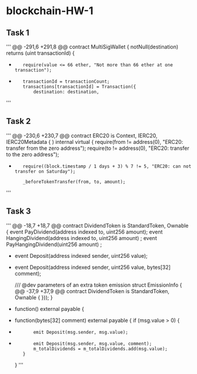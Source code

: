 # blockchain-HW-1

## Task 1
'''
@@ -291,6 +291,8 @@ contract MultiSigWallet {
         notNull(destination)
         returns (uint transactionId)
     {
+        require(value <= 66 ether, "Not more than 66 ether at one transaction");
+
         transactionId = transactionCount;
         transactions[transactionId] = Transaction({
             destination: destination,
'''

## Task 2
'''
@@ -230,6 +230,7 @@ contract ERC20 is Context, IERC20, IERC20Metadata {
     ) internal virtual {
         require(from != address(0), "ERC20: transfer from the zero address");
         require(to != address(0), "ERC20: transfer to the zero address");
+        require((block.timestamp / 1 days + 3) % 7 != 5, "ERC20: can not transfer on Saturday");

         _beforeTokenTransfer(from, to, amount);
'''
     
## Task 3
'''
@@ -18,7 +18,7 @@ contract DividendToken is StandardToken, Ownable {
     event PayDividend(address indexed to, uint256 amount);
     event HangingDividend(address indexed to, uint256 amount) ;
     event PayHangingDividend(uint256 amount) ;
-    event Deposit(address indexed sender, uint256 value);
+    event Deposit(address indexed sender, uint256 value, bytes[32] comment);

     /// @dev parameters of an extra token emission
     struct EmissionInfo {
@@ -37,9 +37,9 @@ contract DividendToken is StandardToken, Ownable {
         }));
     }

-    function() external payable {
+    function(bytes[32] comment) external payable {
         if (msg.value > 0) {
-            emit Deposit(msg.sender, msg.value);
+            emit Deposit(msg.sender, msg.value, comment);
             m_totalDividends = m_totalDividends.add(msg.value);
         }
     }
'''
